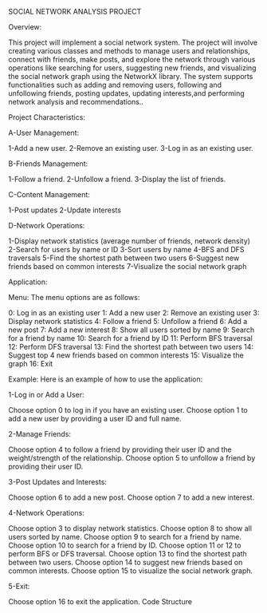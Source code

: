 SOCIAL NETWORK ANALYSIS PROJECT

Overview:

This project will implement  a social network system.
The project will involve creating various classes and methods to manage users and relationships, connect with friends, make posts, and explore the network through various operations like searching for users, suggesting new friends, and visualizing the social network graph using the NetworkX library.
The system supports functionalities such as adding and removing users, following and unfollowing friends, posting updates, updating interests,and performing network analysis and recommendations..


Project Characteristics:

A-User Management:

1-Add a new user.
2-Remove an existing user.
3-Log in as an existing user.

B-Friends Management:

1-Follow a friend.
2-Unfollow a friend.
3-Display the list of friends.

C-Content Management:

1-Post updates
2-Update interests

D-Network Operations:

1-Display network statistics (average number of friends, network density)
2-Search for users by name or ID
3-Sort users by name
4-BFS and DFS traversals
5-Find the shortest path between two users
6-Suggest new friends based on common interests
7-Visualize the social network graph


Application:

Menu:
The menu options are as follows:

0: Log in as an existing user
1: Add a new user
2: Remove an existing user
3: Display network statistics
4: Follow a friend
5: Unfollow a friend
6: Add a new post
7: Add a new interest
8: Show all users sorted by name
9: Search for a friend by name
10: Search for a friend by ID
11: Perform BFS traversal
12: Perform DFS traversal
13: Find the shortest path between two users
14: Suggest top 4 new friends based on common interests
15: Visualize the graph
16: Exit

Example:
Here is an example of how to use the application:

1-Log in or Add a User:

Choose option 0 to log in if you have an existing user.
Choose option 1 to add a new user by providing a user ID and full name.

2-Manage Friends:

Choose option 4 to follow a friend by providing their user ID and the weight/strength of the relationship.
Choose option 5 to unfollow a friend by providing their user ID.

3-Post Updates and Interests:

Choose option 6 to add a new post.
Choose option 7 to add a new interest.

4-Network Operations:

Choose option 3 to display network statistics.
Choose option 8 to show all users sorted by name.
Choose option 9 to search for a friend by name.
Choose option 10 to search for a friend by ID.
Choose option 11 or 12 to perform BFS or DFS traversal.
Choose option 13 to find the shortest path between two users.
Choose option 14 to suggest new friends based on common interests.
Choose option 15 to visualize the social network graph.

5-Exit:

Choose option 16 to exit the application.
Code Structure
